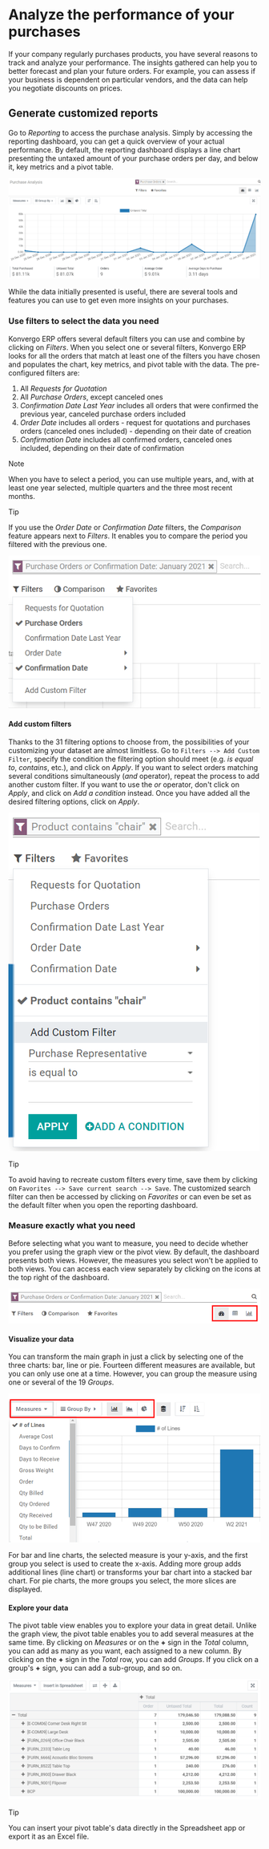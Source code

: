 # Analyze the performance of your purchases

If your company regularly purchases products, you have several reasons
to track and analyze your performance. The insights gathered can help
you to better forecast and plan your future orders. For example, you can
assess if your business is dependent on particular vendors, and the data
can help you negotiate discounts on prices.

## Generate customized reports

Go to *Reporting* to access the purchase analysis. Simply by accessing
the reporting dashboard, you can get a quick overview of your actual
performance. By default, the reporting dashboard displays a line chart
presenting the untaxed amount of your purchase orders per day, and below
it, key metrics and a pivot table.

<img src="analyze/analyze-reporting-dashboard.png" class="align-center"
alt="Reporting dashboard in Konvergo ERP Purchase" />

While the data initially presented is useful, there are several tools
and features you can use to get even more insights on your purchases.

### Use filters to select the data you need

Konvergo ERP offers several default filters you can use and combine by clicking
on *Filters*. When you select one or several filters, Konvergo ERP looks for all
the orders that match at least one of the filters you have chosen and
populates the chart, key metrics, and pivot table with the data. The
pre-configured filters are:

1.  All *Requests for Quotation*
2.  All *Purchase Orders*, except canceled ones
3.  *Confirmation Date Last Year* includes all orders that were
    confirmed the previous year, canceled purchase orders included
4.  *Order Date* includes all orders - request for quotations and
    purchases orders (canceled ones included) - depending on their date
    of creation
5.  *Confirmation Date* includes all confirmed orders, canceled ones
    included, depending on their date of confirmation

> [!NOTE]
> When you have to select a period, you can use multiple years, and,
> with at least one year selected, multiple quarters and the three most
> recent months.

> [!TIP]
> If you use the *Order Date* or *Confirmation Date* filters, the
> *Comparison* feature appears next to *Filters*. It enables you to
> compare the period you filtered with the previous one.

<img src="analyze/analyze-filters.png" class="align-center"
alt="Reporting filters in Konvergo ERP Purchase" />

#### Add custom filters

Thanks to the 31 filtering options to choose from, the possibilities of
your customizing your dataset are almost limitless. Go to
`Filters --> Add Custom Filter`, specify the condition the filtering
option should meet (e.g. *is equal to*, *contains*, etc.), and click on
*Apply*. If you want to select orders matching several conditions
simultaneously (*and* operator), repeat the process to add another
custom filter. If you want to use the *or* operator, don't click on
*Apply*, and click on *Add a condition* instead. Once you have added all
the desired filtering options, click on *Apply*.

<img src="analyze/analyze-custom-filter.png" class="align-center"
alt="Custom reporting filter in Konvergo ERP Purchase" />

> [!TIP]
> To avoid having to recreate custom filters every time, save them by
> clicking on `Favorites --> Save current search --> Save`. The
> customized search filter can then be accessed by clicking on
> *Favorites* or can even be set as the default filter when you open the
> reporting dashboard.

### Measure exactly what you need

Before selecting what you want to measure, you need to decide whether
you prefer using the graph view or the pivot view. By default, the
dashboard presents both views. However, the measures you select won't be
applied to both views. You can access each view separately by clicking
on the icons at the top right of the dashboard.

<img src="analyze/analyze-switch-view.png" class="align-center"
alt="Switch reporting view in Konvergo ERP Purchase" />

#### Visualize your data

You can transform the main graph in just a click by selecting one of the
three charts: bar, line or pie. Fourteen different measures are
available, but you can only use one at a time. However, you can group
the measure using one or several of the 19 *Groups*.

<img src="analyze/analyze-graph-view.png" class="align-center"
alt="Reporting graph view in Konvergo ERP Purchase" />

For bar and line charts, the selected measure is your y-axis, and the
first group you select is used to create the x-axis. Adding more group
adds additional lines (line chart) or transforms your bar chart into a
stacked bar chart. For pie charts, the more groups you select, the more
slices are displayed.

#### Explore your data

The pivot table view enables you to explore your data in great detail.
Unlike the graph view, the pivot table enables you to add several
measures at the same time. By clicking on *Measures* or on the **+**
sign in the *Total* column, you can add as many as you want, each
assigned to a new column. By clicking on the **+** sign in the *Total*
row, you can add *Groups*. If you click on a group's **+** sign, you can
add a sub-group, and so on.

<img src="analyze/analyze-pivot-view.png" class="align-center"
alt="Pivot table view in Konvergo ERP Purchase" />

> [!TIP]
> You can insert your pivot table's data directly in the Spreadsheet app
> or export it as an Excel file.
